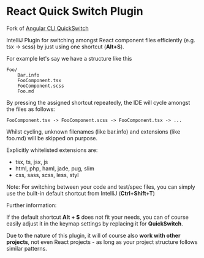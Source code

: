 # React Quick Switch Plugin

Fork of [Angular CLI QuickSwitch](https://github.com/pkelleter/angular-cli-quick-switch-plugin)

IntelliJ Plugin for switching amongst React component files efficiently (e.g. tsx -> scss) by just using one shortcut (**Alt+S**).

For example let's say we have a structure like this

    Foo/
        Bar.info
        FooComponent.tsx
        FooComponent.scss
        Foo.md

By pressing the assigned shortcut repeatedly, the IDE will cycle amongst the files as follows:

    FooComponent.tsx -> FooComponent.scss -> FooComponent.tsx -> ...


Whilst cycling, unknown filenames (like bar.info) and extensions (like foo.md) will be skipped on purpose.

Explicitly whitelisted extensions are:
- tsx, ts, jsx, js
- html, php, haml, jade, pug, slim
- css, sass, scss, less, styl

Note:
For switching between your code and test/spec files, you can simply use the built-in default shortcut from IntelliJ (**Ctrl+Shift+T**)



Further information:

If the default shortcut **Alt + S** does not fit your needs, you can of course easily adjust it in the keymap settings by replacing it for **QuickSwitch**.

Due to the nature of this plugin, it will of course also **work with other projects**,
not even React projects - as long as your project structure follows similar patterns.